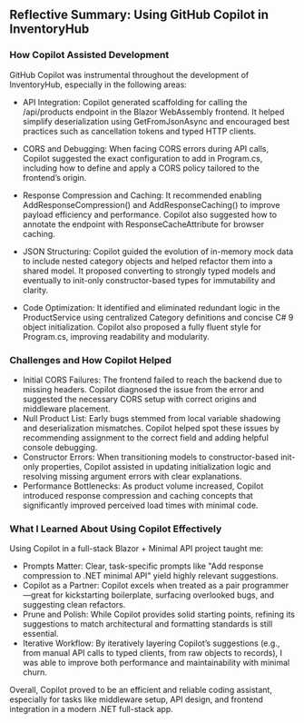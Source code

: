 ## Reflective Summary: Using GitHub Copilot in InventoryHub

### How Copilot Assisted Development

GitHub Copilot was instrumental throughout the development of InventoryHub, especially in the following areas:

- API Integration: Copilot generated scaffolding for calling the /api/products endpoint in the Blazor WebAssembly frontend. It helped simplify deserialization using GetFromJsonAsync and encouraged best practices such as cancellation tokens and typed HTTP clients.

- CORS and Debugging: When facing CORS errors during API calls, Copilot suggested the exact configuration to add in Program.cs, including how to define and apply a CORS policy tailored to the frontend’s origin.

- Response Compression and Caching: It recommended enabling AddResponseCompression() and AddResponseCaching() to improve payload efficiency and performance. Copilot also suggested how to annotate the endpoint with ResponseCacheAttribute for browser caching.

- JSON Structuring: Copilot guided the evolution of in-memory mock data to include nested category objects and helped refactor them into a shared model. It proposed converting to strongly typed models and eventually to init-only constructor-based types for immutability and clarity.

- Code Optimization: It identified and eliminated redundant logic in the ProductService using centralized Category definitions and concise C# 9 object initialization. Copilot also proposed a fully fluent style for Program.cs, improving readability and modularity.

### Challenges and How Copilot Helped

- Initial CORS Failures: The frontend failed to reach the backend due to missing headers. Copilot diagnosed the issue from the error and suggested the necessary CORS setup with correct origins and middleware placement.
- Null Product List: Early bugs stemmed from local variable shadowing and deserialization mismatches. Copilot helped spot these issues by recommending assignment to the correct field and adding helpful console debugging.
- Constructor Errors: When transitioning models to constructor-based init-only properties, Copilot assisted in updating initialization logic and resolving missing argument errors with clear explanations.
- Performance Bottlenecks: As product volume increased, Copilot introduced response compression and caching concepts that significantly improved perceived load times with minimal code.

### What I Learned About Using Copilot Effectively

Using Copilot in a full-stack Blazor + Minimal API project taught me:

- Prompts Matter: Clear, task-specific prompts like "Add response compression to .NET minimal API" yield highly relevant suggestions.
- Copilot as a Partner: Copilot excels when treated as a pair programmer—great for kickstarting boilerplate, surfacing overlooked bugs, and suggesting clean refactors.
- Prune and Polish: While Copilot provides solid starting points, refining its suggestions to match architectural and formatting standards is still essential.
- Iterative Workflow: By iteratively layering Copilot’s suggestions (e.g., from manual API calls to typed clients, from raw objects to records), I was able to improve both performance and maintainability with minimal churn.

Overall, Copilot proved to be an efficient and reliable coding assistant, especially for tasks like middleware setup, API design, and frontend integration in a modern .NET full-stack app.

